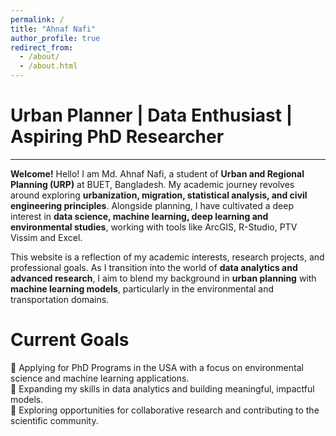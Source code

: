```yaml
---
permalink: /
title: "Ahnaf Nafi"
author_profile: true
redirect_from: 
  - /about/
  - /about.html
---
```

# Urban Planner | Data Enthusiast | Aspiring PhD Researcher
-------------------------------

**Welcome!**
Hello! I am Md. Ahnaf Nafi, a student of **Urban and Regional Planning (URP)** at BUET, Bangladesh. My academic journey revolves around exploring **urbanization, migration, statistical analysis, and civil engineering principles**. Alongside planning, I have cultivated a deep interest in **data science, machine learning, deep learning and environmental studies**, working with tools like ArcGIS, R-Studio, PTV Vissim and Excel.

This website is a reflection of my academic interests, research projects, and professional goals. As I transition into the world of **data analytics and advanced research**, I aim to blend my background in **urban planning** with **machine learning models**, particularly in the environmental and transportation domains.

Current Goals
========
📌 Applying for PhD Programs in the USA with a focus on environmental science and machine learning applications.  
📌 Expanding my skills in data analytics and building meaningful, impactful models.  
📌 Exploring opportunities for collaborative research and contributing to the scientific community.  
